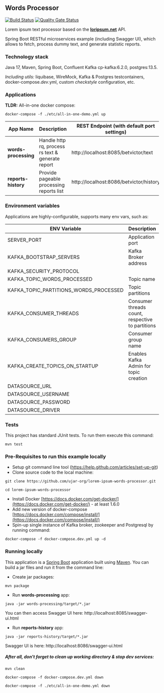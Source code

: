 ## Words Processor

[![Build Status](https://drone.ujar.org/api/badges/ujar-org/lorem-ipsum-words-processor/status.svg)](https://drone.ujar.org/ujar-org/lorem-ipsum-words-processor)
[![Quality Gate Status](https://sonarqube.ujar.org/api/project_badges/measure?project=ujar-org%3Alorem-ipsum-words-processor&metric=alert_status&token=baac8826c2acbee4108d9379b53c1ab9cf48b62f)](https://sonarqube.ujar.org/dashboard?id=ujar-org%3Alorem-ipsum-words-processor)

Lorem ipsum text processor based on the  **[loripsum.net](https://loripsum.net/)** API.

Spring Boot RESTful microservices example (including Swagger UI), which allows to fetch, process dummy text,
and generate statistic reports.

### Technology stack

Java 17, Maven, Spring Boot, Confluent Kafka cp-kafka:6.2.0, postgres:13.5.

_Including utils:_ liquibase, WireMock, Kafka & Postgres testcontainers, docker-compose._dev_.yml,
custom _checkstyle_ configuration, etc.

### Applications

**TLDR:** All-in-one docker compose: 

``
docker-compose -f ./etc/all-in-one-demo.yml up
``

| App Name             | Description                                       | REST Endpoint (with default port settings) |
|----------------------|---------------------------------------------------|--------------------------------------------|
| __words-processing__ | Handle http rq, process rs text & generate report | http://localhost:8085/betvictor/text       |
| __reports-history__  | Provide pageable processing reports list          | http://localhost:8086/betvictor/history    |

### Environment variables

Applications are highly-configurable, supports many env vars, such as: 

| ENV Variable                           | Description                                         | Default Value                                   |
|----------------------------------------|-----------------------------------------------------|-------------------------------------------------|
| SERVER_PORT                            | Application port                                    | 8085, 8086                                      |
| KAFKA_BOOTSTRAP_SERVERS                | Kafka Broker address                                | localhost:29092                                 |
| KAFKA_SECURITY_PROTOCOL                |                                                     | PLAINTEXT                                       |
| KAFKA_TOPIC_WORDS_PROCESSED            | Topic name                                          | words.processed                                 |
| KAFKA_TOPIC_PARTITIONS_WORDS_PROCESSED | Topic partitions                                    | 4                                               |
| KAFKA_CONSUMER_THREADS                 | Consumer threads count,<br>respective to partitions | 4                                               |
| KAFKA_CONSUMERS_GROUP                  | Consumer group name                                 | reports-history                                 |
| KAFKA_CREATE_TOPICS_ON_STARTUP         | Enables Kafka Admin for topic creation              | true                                            |
| DATASOURCE_URL                         |                                                     | jdbc:postgresql://localhost:5432/lorem_ipsum_db |
| DATASOURCE_USERNAME                    |                                                     | postgres                                        |
| DATASOURCE_PASSWORD                    |                                                     | postgres                                        |
| DATASOURCE_DRIVER                      |                                                     | org.postgresql.Driver                           |

### Tests

This project has standard JUnit tests. To run them execute this command:

```
mvn test
```

### Pre-Requisites to run this example locally

- Setup git command line tool (https://help.github.com/articles/set-up-git)
- Clone source code to the local machine:

```
git clone https://github.com/ujar-org/lorem-ipsum-words-processor.git

cd lorem-ipsum-words-processor
```

- Install Docker [https://docs.docker.com/get-docker/](https://docs.docker.com/get-docker/) - at least 1.6.0
- Add new version of docker-compose [https://docs.docker.com/compose/install/](https://docs.docker.com/compose/install/)
- Spin-up single instance of Kafka broker, zookeeper and Postgresql by running command:

```
docker-compose -f docker-compose.dev.yml up -d
```

### Running locally

This application is a [Spring Boot](https://spring.io/guides/gs/spring-boot) application built
using [Maven](https://spring.io/guides/gs/maven/). You can build a jar files and run it from the command line:

- Create jar packages:

```
mvn package
```

- Run **words-processing** app:

```
java -jar words-processing/target/*.jar
```

You can then access Swagger UI here: http://localhost:8085/swagger-ui.html

- Run **reports-history** app:

```
java -jar reports-history/target/*.jar
```

Swagger UI is here: http://localhost:8086/swagger-ui.html


##### After all, don't forget to clean up working directory & stop dev services:

```
mvn clean

docker-compose -f docker-compose.dev.yml down

docker-compose -f ./etc/all-in-one-demo.yml down

```

